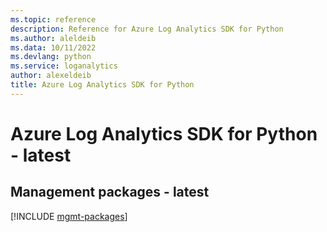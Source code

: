 ```yaml
---
ms.topic: reference
description: Reference for Azure Log Analytics SDK for Python
ms.author: aleldeib
ms.data: 10/11/2022
ms.devlang: python
ms.service: loganalytics
author: alexeldeib
title: Azure Log Analytics SDK for Python
---
```

# Azure Log Analytics SDK for Python - latest

## Management packages - latest
[!INCLUDE [mgmt-packages](log-analytics-mgmt-index.md)]